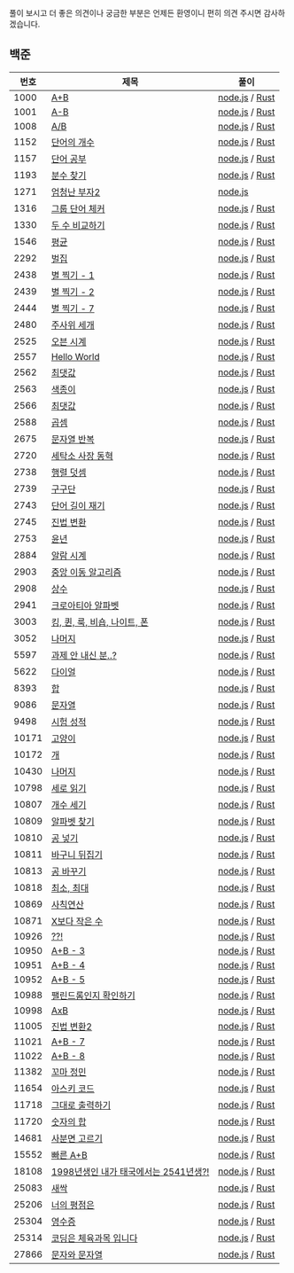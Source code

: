 풀이 보시고 더 좋은 의견이나 궁금한 부분은 언제든 환영이니 편히 의견 주시면 감사하겠습니다.

## 백준
| 번호  | 제목   | 풀이                                                                |
|------|-------|--------------------------------------------------------------------|
| 1000 | [A+B](./baekjoon/1000/README.md) | [node.js](./baekjoon/1000/node.js) / [Rust](./baekjoon/1000/rust.rs) |
| 1001 | [A-B](./baekjoon/1001/README.md) | [node.js](./baekjoon/1001/node.js) / [Rust](./baekjoon/1001/rust.rs) |
| 1008 | [A/B](./baekjoon/1008/README.md) | [node.js](./baekjoon/1008/node.js) / [Rust](./baekjoon/1008/rust.rs) |
| 1152 | [단어의 개수](./baekjoon/1152/README.md) | [node.js](./baekjoon/1152/node.js) / [Rust](./baekjoon/1152/rust.rs) |
| 1157 | [단어 공부](./baekjoon/1157/README.md) | [node.js](./baekjoon/1157/node.js) / [Rust](./baekjoon/1157/rust.rs) |
| 1193 | [분수 찾기](./baekjoon/1193/README.md) | [node.js](./baekjoon/1193/node.js) / [Rust](./baekjoon/1193/rust.rs) |
| 1271 | [엄청난 부자2](./baekjoon/1271/README.md) | [node.js](./baekjoon/1271/node.js) |
| 1316 | [그룹 단어 체커](./baekjoon/1316/README.md) | [node.js](./baekjoon/1316/node.js) / [Rust](./baekjoon/1316/rust.rs) |
| 1330 | [두 수 비교하기](./baekjoon/1330/README.md) | [node.js](./baekjoon/1330/node.js) / [Rust](./baekjoon/1330/rust.rs) |
| 1546 | [평균](./baekjoon/1546/README.md) | [node.js](./baekjoon/1546/node.js) / [Rust](./baekjoon/1546/rust.rs) |
| 2292 | [벌집](./baekjoon/2292/README.md) | [node.js](./baekjoon/2292/node.js) / [Rust](./baekjoon/2292/rust.rs) |
| 2438 | [별 찍기 - 1](./baekjoon/2438/README.md) | [node.js](./baekjoon/2438/node.js) / [Rust](./baekjoon/2438/rust.rs) |
| 2439 | [별 찍기 - 2](./baekjoon/2439/README.md) | [node.js](./baekjoon/2439/node.js) / [Rust](./baekjoon/2439/rust.rs) |
| 2444 | [별 찍기 - 7](./baekjoon/2444/README.md) | [node.js](./baekjoon/2444/node.js) / [Rust](./baekjoon/2444/rust.rs) |
| 2480 | [주사위 세개](./baekjoon/2480/README.md) | [node.js](./baekjoon/2480/node.js) / [Rust](./baekjoon/2480/rust.rs) |
| 2525 | [오븐 시계](./baekjoon/2525/README.md) | [node.js](./baekjoon/2525/node.js) / [Rust](./baekjoon/2525/rust.rs) |
| 2557 | [Hello World](./baekjoon/2557/README.md) | [node.js](./baekjoon/2557/node.js) / [Rust](./baekjoon/2557/rust.rs) |
| 2562 | [최댓값](./baekjoon/2562/README.md) | [node.js](./baekjoon/2562/node.js) / [Rust](./baekjoon/2562/rust.rs) |
| 2563 | [색종이](./baekjoon/2563/README.md) | [node.js](./baekjoon/2563/node.js) / [Rust](./baekjoon/2563/rust.rs) |
| 2566 | [최댓값](./baekjoon/2566/README.md) | [node.js](./baekjoon/2566/node.js) / [Rust](./baekjoon/2566/rust.rs) |
| 2588 | [곱셈](./baekjoon/2588/README.md) | [node.js](./baekjoon/2588/node.js) / [Rust](./baekjoon/2588/rust.rs) |
| 2675 | [문자열 반복](./baekjoon/2675/README.md) | [node.js](./baekjoon/2675/node.js) / [Rust](./baekjoon/2675/rust.rs) |
| 2720 | [세탁소 사장 동혁](./baekjoon/2720/README.md) | [node.js](./baekjoon/2720/node.js) / [Rust](./baekjoon/2720/rust.rs) |
| 2738 | [행렬 덧셈](./baekjoon/2738/README.md) | [node.js](./baekjoon/2738/node.js) / [Rust](./baekjoon/2738/rust.rs) |
| 2739 | [구구단](./baekjoon/2739/README.md) | [node.js](./baekjoon/2739/node.js) / [Rust](./baekjoon/2739/rust.rs) |
| 2743 | [단어 길이 재기](./baekjoon/2743/README.md) | [node.js](./baekjoon/2743/node.js) / [Rust](./baekjoon/2743/rust.rs) |
| 2745 | [진법 변환](./baekjoon/2745/README.md) | [node.js](./baekjoon/2745/node.js) / [Rust](./baekjoon/2745/rust.rs) |
| 2753 | [윤년](./baekjoon/2753/README.md) | [node.js](./baekjoon/2753/node.js) / [Rust](./baekjoon/2753/rust.rs) |
| 2884 | [알람 시계](./baekjoon/2884/README.md) | [node.js](./baekjoon/2884/node.js) / [Rust](./baekjoon/2884/rust.rs) |
| 2903 | [중앙 이동 알고리즘](./baekjoon/2903/README.md) | [node.js](./baekjoon/2903/node.js) / [Rust](./baekjoon/2903/rust.rs) |
| 2908 | [상수](./baekjoon/2908/README.md) | [node.js](./baekjoon/2908/node.js) / [Rust](./baekjoon/2908/rust.rs) |
| 2941 | [크로아티아 알파벳](./baekjoon/2941/README.md) | [node.js](./baekjoon/2941/node.js) / [Rust](./baekjoon/2941/rust.rs) |
| 3003 | [킹, 퀸, 룩, 비숍, 나이트, 폰](./baekjoon/3003/README.md) | [node.js](./baekjoon/3003/node.js) / [Rust](./baekjoon/3003/rust.rs) |
| 3052 | [나머지](./baekjoon/3052/README.md) | [node.js](./baekjoon/3052/node.js) / [Rust](./baekjoon/3052/rust.rs) |
| 5597 | [과제 안 내신 분..?](./baekjoon/5597/README.md) | [node.js](./baekjoon/5597/node.js) / [Rust](./baekjoon/5597/rust.rs) |
| 5622 | [다이얼](./baekjoon/5622/README.md) | [node.js](./baekjoon/5622/node.js) / [Rust](./baekjoon/5622/rust.rs) |
| 8393 | [합](./baekjoon/8393/README.md) | [node.js](./baekjoon/8393/node.js) / [Rust](./baekjoon/8393/rust.rs) |
| 9086 | [문자열](./baekjoon/9086/README.md) | [node.js](./baekjoon/9086/node.js) / [Rust](./baekjoon/9086/rust.rs) |
| 9498 | [시험 성적](./baekjoon/9498/README.md) | [node.js](./baekjoon/9498/node.js) / [Rust](./baekjoon/9498/rust.rs) |
| 10171 | [고양이](./baekjoon/10171/README.md) | [node.js](./baekjoon/10171/node.js) / [Rust](./baekjoon/10171/rust.rs) |
| 10172 | [개](./baekjoon/10172nREADME.md)  | [node.js](./baekjoon/10172node.js) / [Rust](./baekjoon/10172rust.rs) |
| 10430 | [나머지](./baekjoon/10430/README.md) | [node.js](./baekjoon/10430/node.js) / [Rust](./baekjoon/10430/rust.rs) |
| 10798 | [세로 읽기](./baekjoon/10798/README.md) | [node.js](./baekjoon/10798/node.js) / [Rust](./baekjoon/10798/rust.rs) |
| 10807 | [개수 세기](./baekjoon/10807/README.md) | [node.js](./baekjoon/10807/node.js) / [Rust](./baekjoon/10807/rust.rs) |
| 10809 | [알파벳 찾기](./baekjoon/10809/README.md) | [node.js](./baekjoon/10809/node.js) / [Rust](./baekjoon/10809/rust.rs) |
| 10810 | [공 넣기](./baekjoon/10810/README.md) | [node.js](./baekjoon/10810/node.js) / [Rust](./baekjoon/10810/rust.rs) |
| 10811 | [바구니 뒤집기](./baekjoon/10811/README.md) | [node.js](./baekjoon/10811/node.js) / [Rust](./baekjoon/10811/rust.rs) |
| 10813 | [공 바꾸기](./baekjoon/10811/README.md) | [node.js](./baekjoon/10811/node.js) / [Rust](./baekjoon/10811/rust.rs) |
| 10818 | [최소, 최대](./baekjoon/10818/README.md) | [node.js](./baekjoon/10818/node.js) / [Rust](./baekjoon/10818/rust.rs) |
| 10869 | [사칙연산](./baekjoon/10869/README.md) | [node.js](./baekjoon/10869/node.js) / [Rust](./baekjoon/10869/rust.rs) |
| 10871 | [X보다 작은 수](./baekjoon/10871/README.md) | [node.js](./baekjoon/10871/node.js) / [Rust](./baekjoon/10871/rust.rs) |
| 10926 | [??!](./baekjoon/10926/README.md) | [node.js](./baekjoon/10926/node.js) / [Rust](./baekjoon/10926/rust.rs) |
| 10950 | [A+B - 3](./baekjoon/10950/README.md) | [node.js](./baekjoon/10950/node.js) / [Rust](./baekjoon/10950/rust.rs) |
| 10951 | [A+B - 4](./baekjoon/10951/README.md) | [node.js](./baekjoon/10951/node.js) / [Rust](./baekjoon/10951/rust.rs) |
| 10952 | [A+B - 5](./baekjoon/10952/README.md) | [node.js](./baekjoon/10952/node.js) / [Rust](./baekjoon/10952/rust.rs) |
| 10988 | [팰린드롬인지 확인하기](./baekjoon/10988/README.md) | [node.js](./baekjoon/10988/node.js) / [Rust](./baekjoon/10988/rust.rs) |
| 10998 | [AxB](./baekjoon/10998/README.md) | [node.js](./baekjoon/10998/node.js) / [Rust](./baekjoon/10998/rust.rs) |
| 11005 | [진법 변환2](./baekjoon/11005/README.md) | [node.js](./baekjoon/11005/node.js) / [Rust](./baekjoon/11005/rust.rs) |
| 11021 | [A+B - 7](./baekjoon/11021/README.md) | [node.js](./baekjoon/11021/node.js) / [Rust](./baekjoon/11021/rust.rs) |
| 11022 | [A+B - 8](./baekjoon/11022/README.md) | [node.js](./baekjoon/11022/node.js) / [Rust](./baekjoon/11022/rust.rs) |
| 11382 | [꼬마 정민](./baekjoon/11382/README.md) | [node.js](./baekjoon/11382/node.js) / [Rust](./baekjoon/11382/rust.rs) |
| 11654 | [아스키 코드](./baekjoon/11654/README.md) | [node.js](./baekjoon/11654/node.js) / [Rust](./baekjoon/11654/rust.rs) |
| 11718 | [그대로 출력하기](./baekjoon/11718/README.md) | [node.js](./baekjoon/11718/node.js) / [Rust](./baekjoon/11718/rust.rs) |
| 11720 | [숫자의 합](./baekjoon/11720/README.md) | [node.js](./baekjoon/11720/node.js) / [Rust](./baekjoon/11720/rust.rs) |
| 14681 | [사분면 고르기](./baekjoon/14681/README.md) | [node.js](./baekjoon/14681/node.js) / [Rust](./baekjoon/14681/rust.rs) |
| 15552 | [빠른 A+B](./baekjoon/15552/README.md) | [node.js](./baekjoon/15552/node.js) / [Rust](./baekjoon/15552/rust.rs) |
| 18108 | [1998년생인 내가 태국에서는 2541년생?!](./baekjoon/18108/README.md) | [node.js](./baekjoon/18108/node.js) / [Rust](./baekjoon/18108/rust.rs) |
| 25083 | [새싹](./baekjoon/25083/README.md) | [node.js](./baekjoon/25083/node.js) / [Rust](./baekjoon/25083/rust.rs) |
| 25206 | [너의 평점은](./baekjoon/25206/README.md) | [node.js](./baekjoon/25206/node.js) / [Rust](./baekjoon/25206/rust.rs) |
| 25304 | [영수증](./baekjoon/25304/README.md) | [node.js](./baekjoon/25304/node.js) / [Rust](./baekjoon/25304/rust.rs) |
| 25314 | [코딩은 체육과목 입니다](./baekjoon/25314/README.md) | [node.js](./baekjoon/25314/node.js) / [Rust](./baekjoon/25314/rust.rs) |
| 27866 | [문자와 문자열](./baekjoon/27866/README.md) | [node.js](./baekjoon/27866/node.js) / [Rust](./baekjoon/27866/rust.rs) |
